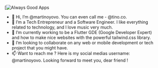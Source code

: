 [![Always Good Apps](/https://github.com/martinoyovo/martinoyovo/blob/main/tino.co.jpg "tino.co")
- 👋 Hi, I’m @martinoyovo. You can even call me - @tino.co.
- 👀 I’m a Tech Entrepreneur and a Software Engineer. I like everything related to technology, and I love music very much.
- 🌱 I’m currently working to be a Flutter GDE (Google Developer Expert) and how to make nice websites with the powerful tailwind.css library.
- 💞️ I’m looking to collaborate on any web or mobile development or tech project that you might have.
- 📫 Want to reach me ? Here is my social medias username: @martinoyovo. Looking forward to meet you, dear friend !

<!---
martinoyovo/martinoyovo is a ✨ special ✨ repository because its `README.md` (this file) appears on your GitHub profile.
You can click the Preview link to take a look at your changes.
--->
